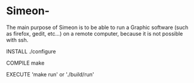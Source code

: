 # Simeon-
The main purpose of Simeon is to be able to run a Graphic software (such as firefox, gedit, etc...) on a remote computer, because it is not possible with ssh.


INSTALL
./configure

COMPILE 
make

EXECUTE 
'make run' or './build/run'
